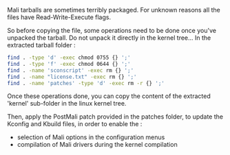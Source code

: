Mali tarballs are sometimes terribly packaged.
For unknown reasons all the files have Read-Write-Execute flags.

So before copying the file, some operations need to be done once you've
unpacked the tarball. Do not unpack it directly in the kernel tree...
In the extracted tarball folder :
```bash
find . -type 'd' -exec chmod 0755 {} ';'
find . -type 'f' -exec chmod 0644 {} ';'
find . -name 'sconscript' -exec rm {} ';'
find . -name "license.txt" -exec rm {} ';'
find . -name 'patches' -type 'd' -exec rm -r {} ';'
```

Once these operations done, you can copy the content of the extracted
'kernel' sub-folder in the linux kernel tree.

Then, apply the PostMali patch provided in the patches folder, to 
update the Kconfig and Kbuild files, in order to enable the :
* selection of Mali options in the configuration menus
* compilation of Mali drivers during the kernel compilation

